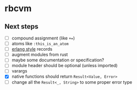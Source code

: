 # rbcvm

## Next steps

- [ ] compound assignment (like `+=`)
- [ ] atoms like `:this_is_an_atom`
- [ ] [erlang style][1] records
- [ ] augment modules from rust
- [ ] maybe some documentation or specification?
- [ ] module header should be optional (unless imported)
- [ ] varargs
- [x] native functions should return `Result<Value, Error>`
- [ ] change all the `Result<_, String>` to some proper error type

[1]: http://erlang.org/doc/reference_manual/records.html
